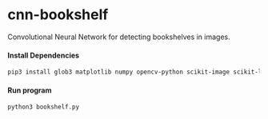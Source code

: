 # cnn-bookshelf
Convolutional Neural Network for detecting bookshelves in images.
#### Install Dependencies
```bash
pip3 install glob3 matplotlib numpy opencv-python scikit-image scikit-learn tensorflow
```
#### Run program
```bash
python3 bookshelf.py
```
